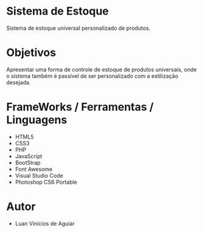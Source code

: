 # Sistema de Estoque
Sistema de estoque universal personalizado de produtos.

# Objetivos
Apresentar uma forma de controle de estoque de produtos universais, onde o sistema também é passível de ser personalizado com a estilização desejada.

# FrameWorks / Ferramentas / Linguagens
- HTML5
- CSS3
- PHP
- JavaScript
- BootStrap
- Font Awesome
- Visual Studio Code
- Photoshop CS6 Portable

# Autor
- Luan Vinícios de Aguiar
